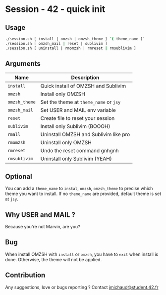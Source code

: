 # Session - 42 - quick init

## Usage

```bash
./session.sh [ install | omzsh | omzsh_theme ] `( theme_name )`
./session.sh [ omzsh_mail | reset | sublivim ]
./session.sh [ uninstall | rmomzsh | rmreset | rmsublivim ]
```

## Arguments
| Name          | Description                            |
| ---           | ---                                    |
| `install`     | Quick install of OMZSH and Sublivim    |
| `omzsh`       | Install only OMZSH                     |
| `omzsh_theme` | Set the theme at `theme_name` or `jsy` |
| `omzsh_mail`  | Set USER and MAIL env variable         |
| `reset`       | Create file to reset your session      |
| `sublivim`    | Install only Sublivim (BOOOH)          |
| `rmall`       | Uninstall OMZSH and Sublivim like pro  |
| `rmomzsh`     | Uninstall only OMZSH                   |
| `rmreset`     | Undo the reset command gnhgnh          |
| `rmsublivim`  | Uninstall only Sublivim (YEAH)         |

## Optional
You can add a `theme_name` to `instal`, `omzsh`, `omzsh_theme` to precise which theme you want to install.
If no `theme_name` are provided, default theme is set at `jsy`.

## Why USER and MAIL ?
Because you're not Marvin, are you?

## Bug
When install OMZSH with `install` or `omzsh`, you have to `exit` when install is done.
Otherwise, the theme will not be applied.

## Contribution
Any suggestions, love or bugs reporting ?
Contact jmichaud@student.42.fr
